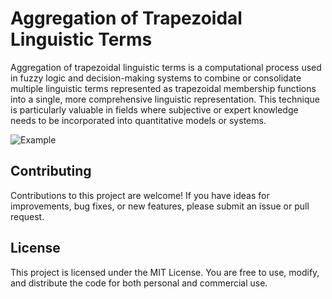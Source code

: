 # Aggregation of Trapezoidal Linguistic Terms

Aggregation of trapezoidal linguistic terms is a computational process used in fuzzy logic and decision-making systems to combine or consolidate multiple linguistic terms represented as trapezoidal membership functions into a single, more comprehensive linguistic representation. This technique is particularly valuable in fields where subjective or expert knowledge needs to be incorporated into quantitative models or systems.

![Example](https://github.com/serhiidankovych/trapezoidal-aggregation/blob/main/src/assets/example.png?raw=true)

## Contributing

Contributions to this project are welcome! If you have ideas for improvements, bug fixes, or new features, please submit an issue or pull request.

## License

This project is licensed under the MIT License. You are free to use, modify, and distribute the code for both personal and commercial use.

